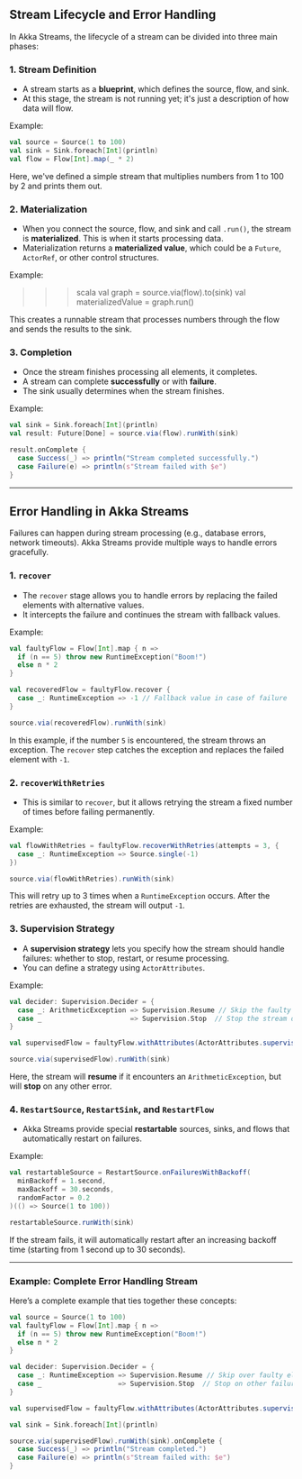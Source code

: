 ## Stream Lifecycle and Error Handling

In Akka Streams, the lifecycle of a stream can be divided into three main phases:

### 1. Stream Definition
- A stream starts as a **blueprint**, which defines the source, flow, and sink.
- At this stage, the stream is not running yet; it's just a description of how data will flow.

Example:

``` scala
val source = Source(1 to 100)
val sink = Sink.foreach[Int](println)
val flow = Flow[Int].map(_ * 2)
```
Here, we've defined a simple stream that multiplies numbers from 1 to 100 by 2 and prints them out.

### 2. Materialization
- When you connect the source, flow, and sink and call `.run()`, the stream is **materialized**. This is when it starts processing data.
- Materialization returns a **materialized value**, which could be a `Future`, `ActorRef`, or other control structures.

Example:

>>> scala
val graph = source.via(flow).to(sink)
val materializedValue = graph.run()

This creates a runnable stream that processes numbers through the flow and sends the results to the sink.

### 3. Completion
- Once the stream finishes processing all elements, it completes.
- A stream can complete **successfully** or with **failure**.
- The sink usually determines when the stream finishes.

Example:

``` scala
val sink = Sink.foreach[Int](println)
val result: Future[Done] = source.via(flow).runWith(sink)

result.onComplete {
  case Success(_) => println("Stream completed successfully.")
  case Failure(e) => println(s"Stream failed with $e")
}
```
---

## Error Handling in Akka Streams

Failures can happen during stream processing (e.g., database errors, network timeouts). Akka Streams provide multiple ways to handle errors gracefully.

### 1. `recover`
- The `recover` stage allows you to handle errors by replacing the failed elements with alternative values.
- It intercepts the failure and continues the stream with fallback values.

Example:

```scala
val faultyFlow = Flow[Int].map { n =>
  if (n == 5) throw new RuntimeException("Boom!")
  else n * 2
}

val recoveredFlow = faultyFlow.recover {
  case _: RuntimeException => -1 // Fallback value in case of failure
}

source.via(recoveredFlow).runWith(sink)
```
In this example, if the number `5` is encountered, the stream throws an exception. The `recover` step catches the exception and replaces the failed element with `-1`.

### 2. `recoverWithRetries`
- This is similar to `recover`, but it allows retrying the stream a fixed number of times before failing permanently.

Example:

``` scala
val flowWithRetries = faultyFlow.recoverWithRetries(attempts = 3, {
  case _: RuntimeException => Source.single(-1)
})

source.via(flowWithRetries).runWith(sink)
```
This will retry up to 3 times when a `RuntimeException` occurs. After the retries are exhausted, the stream will output `-1`.

### 3. Supervision Strategy
- A **supervision strategy** lets you specify how the stream should handle failures: whether to stop, restart, or resume processing.
- You can define a strategy using `ActorAttributes`.

Example:

``` scala
val decider: Supervision.Decider = {
  case _: ArithmeticException => Supervision.Resume // Skip the faulty element
  case _                      => Supervision.Stop  // Stop the stream on other errors
}

val supervisedFlow = faultyFlow.withAttributes(ActorAttributes.supervisionStrategy(decider))

source.via(supervisedFlow).runWith(sink)
```
Here, the stream will **resume** if it encounters an `ArithmeticException`, but will **stop** on any other error.

### 4. `RestartSource`, `RestartSink`, and `RestartFlow`
- Akka Streams provide special **restartable** sources, sinks, and flows that automatically restart on failures.

Example:

```scala
val restartableSource = RestartSource.onFailuresWithBackoff(
  minBackoff = 1.second,
  maxBackoff = 30.seconds,
  randomFactor = 0.2
)(() => Source(1 to 100))

restartableSource.runWith(sink)
```
If the stream fails, it will automatically restart after an increasing backoff time (starting from 1 second up to 30 seconds).

---

### Example: Complete Error Handling Stream

Here’s a complete example that ties together these concepts:

```scala
val source = Source(1 to 100)
val faultyFlow = Flow[Int].map { n =>
  if (n == 5) throw new RuntimeException("Boom!")
  else n * 2
}

val decider: Supervision.Decider = {
  case _: RuntimeException => Supervision.Resume // Skip over faulty elements
  case _                   => Supervision.Stop  // Stop on other failures
}

val supervisedFlow = faultyFlow.withAttributes(ActorAttributes.supervisionStrategy(decider))

val sink = Sink.foreach[Int](println)

source.via(supervisedFlow).runWith(sink).onComplete {
  case Success(_) => println("Stream completed.")
  case Failure(e) => println(s"Stream failed with: $e")
}
```
